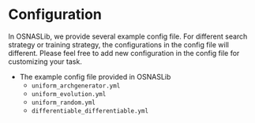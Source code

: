 # Configuration
In OSNASLib, we provide several example config file. For different search strategy or training strategy, the configurations in the config file will different. Please feel free to add new configuration in the config file for customizing your task.

* The example config file provided in OSNASLib
    * `uniform_archgenerator.yml`
    * `uniform_evolution.yml`
    * `uniform_random.yml`
    * `differentiable_differentiable.yml`

